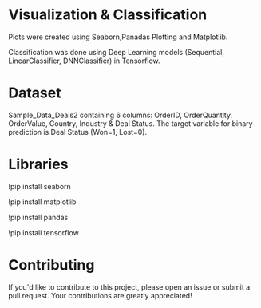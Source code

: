 # Visualization & Classification
Plots were created using Seaborn,Panadas Plotting and Matplotlib.

Classification was done using Deep Learning models (Sequential, LinearClassifier, DNNClassifier) in Tensorflow.

# Dataset
Sample_Data_Deals2 containing 6 columns: OrderID, OrderQuantity, OrderValue, Country, Industry & Deal Status. The target variable for binary prediction is Deal Status (Won=1, Lost=0).

# Libraries
!pip install seaborn

!pip install matplotlib

!pip install pandas

!pip install tensorflow

# Contributing
If you'd like to contribute to this project, please open an issue or submit a pull request. Your contributions are greatly appreciated!
